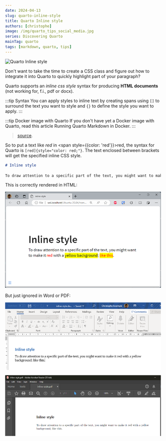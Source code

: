 ```yaml
---
date: 2024-04-13
slug: quarto-inline-style
title: Quarto Inline style
authors: [christophe]
image: /img/quarto_tips_social_media.jpg
series: Discovering Quarto
mainTag: quarto
tags: [markdown, quarto, tips]
---
```

![Quarto Inline style](/img/quarto_tips_banner.jpg)

Don't want to take the time to create a CSS class and figure out how to integrate it into Quarto to quickly highlight part of your paragraph?

Quarto supports an *inline css style* syntax for producing **HTML documents** (not working for, f.i., pdf or docx).

:::tip Syntax
You can apply styles to inline text by creating spans using `[]` to surround the text you want to style and `{}` to define the style you want to apply.
:::

<!-- truncate -->

:::tip Docker image with Quarto
If you don't have yet a Docker image with Quarto, read this article <Link to="/blog/docker-quarto">Running Quarto Markdown in Docker</Link>.
:::

> [source](https://mine-cetinkaya-rundel.github.io/quarto-tip-a-day/posts/11-spans/).

So to put a text like *red* in <span style={{color: 'red'}}>red</span>, the syntax for Quarto is `[red]{style="color: red;"}`. The text enclosed between brackets will get the specified inline CSS style.

```markdown
# Inline style

To draw attention to a specific part of the text, you might want to make it [red]{style="color: red;"} with a [yellow background]{style="background-color: yellow;"}; [like this]{style="color: red; background-color: yellow;"}.
```

This is correctly rendered in HTML:

![html](./images/html.png)

But just ignored in Word or PDF:

![docx](./images/docx.png)

![pdf](./images/pdf.png)
